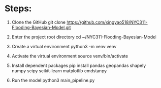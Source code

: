 # Steps:
1. Clone the GitHub
git clone https://github.com/xingyao518/NYC311-Flooding-Bayesian-Model.git

2. Enter the project root directory
cd ~/NYC311-Flooding-Bayesian-Model

3. Create a virtual environment
python3 -m venv venv

4. Activate the virtual environment
source venv/bin/activate

5. Install dependent packages
pip install pandas geopandas shapely numpy scipy scikit-learn matplotlib cmdstanpy

6. Run the model
python3 main_pipeline.py
